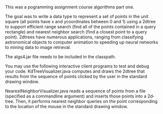 
This was a pogramming assignment course algorithms part one.

The goal was to write a data type to represent a set of points in the unit square (all points have x­ and y­coordinates between 0 and 1) using a 2d­tree to support efficient range search (find all of the points contained in a query rectangle) and nearest neighbor search (find a closest point to a query point). 2d­trees have numerous applications, ranging from classifying astronomical objects to computer animation to speeding up neural networks to mining data to image retrieval.


The algs4.jar file needs to be included in the classpath.

You may use the following interactive client programs to test and debug your code.
KdTreeVisualizer.java computes and draws the 2d­tree that results from the sequence of points clicked by the user in the standard drawing window.


NearestNeighborVisualizer.java reads a sequence of points from a file (specified as a command­line argument) and inserts those points into a 2d­tree. Then, it performs nearest neighbor queries on the point corresponding to the location of the mouse in the standard drawing window.





 